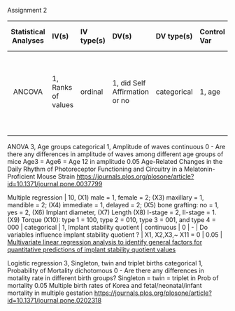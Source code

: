 





Assignment 2



| **Statistical Analyses**	|  **IV(s)**  |  **IV type(s)** |  **DV(s)**  |  **DV type(s)**  |  **Control Var** | **Control Var type**  | **Question to be answered** | **_H0_** | **alpha** | **link to paper**| 
|:----------:|:----------|:------------|:-------------|:-------------|:------------|:------------- |:------------------|:----:|:-------:|:-------|
ANCOVA	| 1, Ranks of values | ordinal | 1, did Self Affirmation or no| categorical | 1, age | continuous (could also be categorical) | 	Do participants in self-affirmation rak  value significantly higher than control group | Ranks test groups <= Ranks control group | 0.05 | [Self-Affirmation Improves Problem-Solving under Stress](http://journals.plos.org/plosone/article?id=10.1371/journal.pone.0062593) |
  |||||||||



ANOVA 	3, Age groups	categorical	1, Amplitude of waves	continuous	0	-	Are there any differences in amplitude of waves among different age groups of mice	Age3 = Age6 = Age 12 in amplitude	0.05	Age-Related Changes in the Daily Rhythm of Photoreceptor Functioning and Circuitry in a Melatonin-Proficient Mouse Strain	https://journals.plos.org/plosone/article?id=10.1371/journal.pone.0037799

Multiple regression	|	10, (X1) male = 1, female = 2; (X3) maxillary = 1, mandible = 2; (X4) immediate = 1, delayed = 2; (X5) bone grafting: no = 1, yes = 2, (X6) Implant diameter, (X7) Length (X8) I-stage = 2, II-stage = 1. (X9) Torque  (X10): type 1 = 100, type 2 = 010, type 3 = 001, and type 4 = 000 | categorical | 1, Implant stability quotient | continuous | 0 | - | Do variables influence implant stability quotient ? | X1, X2,X3,~ X11 = 0 | 0.05 | [Multivariate linear regression analysis to identify general factors for quantitative predictions of implant stability quotient values](https://journals.plos.org/plosone/article?id=10.1371/journal.pone.0187010)

Logistic regression	3, Singleton, twin and triplet births 	categorical	1, Probability of Mortality	dichotomous	0	-	Are there any differences in motality rate in different birth groups?	Singleton = twin = triplet in Prob of mortality	0.05	Multiple birth rates of Korea and fetal/neonatal/infant mortality in multiple gestation	https://journals.plos.org/plosone/article?id=10.1371/journal.pone.0202318

